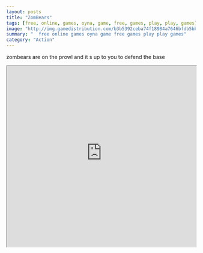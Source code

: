 ```yaml
---
layout: posts
title: "ZomBears"
tags: [free, online, games, oyna, game, free, games, play, play, games]
image: "http://img.gamedistribution.com/b3b5392ceba74f18984a7646bfdb5bb4.jpg"
summary: "  free online games oyna game free games play play games"
category: "Action"
---
```


zombears are on the prowl and it s up to you to defend the base

<iframe width="100%" height="480px;" src="http://flash.gamedistribution.com?game=b3b5392ceba74f18984a7646bfdb5bb4"></iframe>
